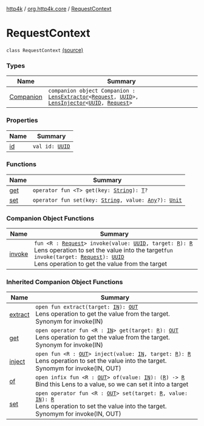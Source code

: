 [http4k](../../index.md) / [org.http4k.core](../index.md) / [RequestContext](./index.md)

# RequestContext

`class RequestContext` [(source)](https://github.com/http4k/http4k/blob/master/http4k-core/src/main/kotlin/org/http4k/core/RequestContext.kt#L9)

### Types

| Name | Summary |
|---|---|
| [Companion](-companion/index.md) | `companion object Companion : `[`LensExtractor`](../../org.http4k.lens/-lens-extractor/index.md)`<`[`Request`](../-request/index.md)`, `[`UUID`](http://docs.oracle.com/javase/6/docs/api/java/util/UUID.html)`>, `[`LensInjector`](../../org.http4k.lens/-lens-injector/index.md)`<`[`UUID`](http://docs.oracle.com/javase/6/docs/api/java/util/UUID.html)`, `[`Request`](../-request/index.md)`>` |

### Properties

| Name | Summary |
|---|---|
| [id](id.md) | `val id: `[`UUID`](http://docs.oracle.com/javase/6/docs/api/java/util/UUID.html) |

### Functions

| Name | Summary |
|---|---|
| [get](get.md) | `operator fun <T> get(key: `[`String`](https://kotlinlang.org/api/latest/jvm/stdlib/kotlin/-string/index.html)`): `[`T`](get.md#T)`?` |
| [set](set.md) | `operator fun set(key: `[`String`](https://kotlinlang.org/api/latest/jvm/stdlib/kotlin/-string/index.html)`, value: `[`Any`](https://kotlinlang.org/api/latest/jvm/stdlib/kotlin/-any/index.html)`?): `[`Unit`](https://kotlinlang.org/api/latest/jvm/stdlib/kotlin/-unit/index.html) |

### Companion Object Functions

| Name | Summary |
|---|---|
| [invoke](invoke.md) | `fun <R : `[`Request`](../-request/index.md)`> invoke(value: `[`UUID`](http://docs.oracle.com/javase/6/docs/api/java/util/UUID.html)`, target: `[`R`](-companion/invoke.md#R)`): `[`R`](-companion/invoke.md#R)<br>Lens operation to set the value into the target`fun invoke(target: `[`Request`](../-request/index.md)`): `[`UUID`](http://docs.oracle.com/javase/6/docs/api/java/util/UUID.html)<br>Lens operation to get the value from the target |

### Inherited Companion Object Functions

| Name | Summary |
|---|---|
| [extract](../../org.http4k.lens/-lens-extractor/extract.md) | `open fun extract(target: `[`IN`](../../org.http4k.lens/-lens-extractor/index.md#IN)`): `[`OUT`](../../org.http4k.lens/-lens-extractor/index.md#OUT)<br>Lens operation to get the value from the target. Synonym for invoke(IN) |
| [get](../../org.http4k.lens/-lens-extractor/get.md) | `open operator fun <R : `[`IN`](../../org.http4k.lens/-lens-extractor/index.md#IN)`> get(target: `[`R`](../../org.http4k.lens/-lens-extractor/get.md#R)`): `[`OUT`](../../org.http4k.lens/-lens-extractor/index.md#OUT)<br>Lens operation to get the value from the target. Synonym for invoke(IN) |
| [inject](../../org.http4k.lens/-lens-injector/inject.md) | `open fun <R : `[`OUT`](../../org.http4k.lens/-lens-injector/index.md#OUT)`> inject(value: `[`IN`](../../org.http4k.lens/-lens-injector/index.md#IN)`, target: `[`R`](../../org.http4k.lens/-lens-injector/inject.md#R)`): `[`R`](../../org.http4k.lens/-lens-injector/inject.md#R)<br>Lens operation to set the value into the target. Synomym for invoke(IN, OUT) |
| [of](../../org.http4k.lens/-lens-injector/of.md) | `open infix fun <R : `[`OUT`](../../org.http4k.lens/-lens-injector/index.md#OUT)`> of(value: `[`IN`](../../org.http4k.lens/-lens-injector/index.md#IN)`): (`[`R`](../../org.http4k.lens/-lens-injector/of.md#R)`) -> `[`R`](../../org.http4k.lens/-lens-injector/of.md#R)<br>Bind this Lens to a value, so we can set it into a target |
| [set](../../org.http4k.lens/-lens-injector/set.md) | `open operator fun <R : `[`OUT`](../../org.http4k.lens/-lens-injector/index.md#OUT)`> set(target: `[`R`](../../org.http4k.lens/-lens-injector/set.md#R)`, value: `[`IN`](../../org.http4k.lens/-lens-injector/index.md#IN)`): `[`R`](../../org.http4k.lens/-lens-injector/set.md#R)<br>Lens operation to set the value into the target. Synomym for invoke(IN, OUT) |
